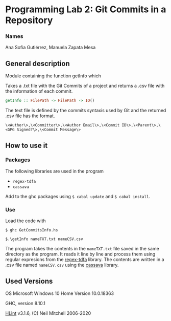 # Programming Lab 2: Git Commits in a Repository
### Names
Ana Sofia Gutiérrez, Manuela Zapata Mesa
## General description
Module containing the function getInfo which

Takes a .txt file with the Git Commits of a project and returns
a .csv file with the information of each commit.

```haskell
getInfo :: FilePath -> FilePath -> IO()
```
The text file is defined by the commits syntaxis used by Git and the
returned .csv file has the format.

`\<Author\>,\<Committer\>,\<Author Email\>,\<Commit ID\>,\<Parent\>,\<GPG Signed?\>,\<Commit Message\>`

## How to use it
### Packages
The following libraries are used in the program
* `regex-tdfa`
* `cassava`

Add to the ghc packages using `$ cabal update` 
and `$ cabal install`.

### Use
Load the code with

`$ ghc GetCommitsInfo.hs`
  
`$.\getInfo nameTXT.txt nameCSV.csv`
  

The program takes the contents in the `nameTXT.txt` file saved in the same 
directory as the program. It reads it line by line and 
process them using regular expresions from the 
[regex-tdfa](http://hackage.haskell.org/package/regex-tdfa) library.
The contents are written in a .csv file named `nameCSV.csv` using the 
[cassava](https://hackage.haskell.org/package/cassava) library.

## Used Versions
OS Microsoft Windows 10 Home Version 10.0.18363

GHC, version 8.10.1

[HLint](https://hackage.haskell.org/package/hlint) v3.1.6, 
(C) Neil Mitchell 2006-2020
